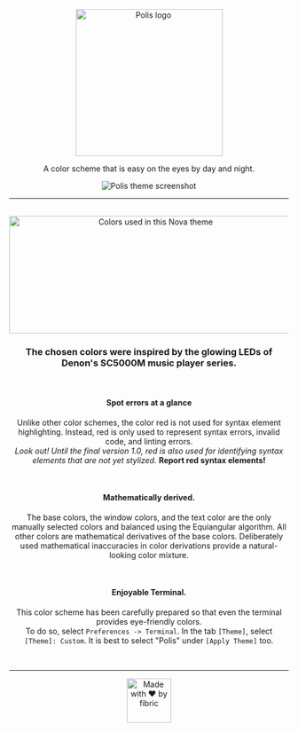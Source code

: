 <div align="center">

<img align="center" src="https://gitlab.com/fibric/polis-nova-theme/-/raw/main/Images/logo/polis-logo-small.svg" alt="Polis logo" width="265" alt="polis logo small">

A color scheme that is easy on the eyes by day and night.

<img align="center" src="https://gitlab.com/fibric/polis-nova-theme/-/raw/main/Images/polis-theme-screenshot@2x.png?inline=true" alt="Polis theme screenshot">

-----

</br>

<img align="center" src="https://gitlab.com/fibric/polis-nova-theme/-/raw/main/Images/syntax/polis-colors-transparent.svg" width="512" height="212" alt="Colors used in this Nova theme">

</br>

### The chosen colors were inspired by the glowing LEDs of Denon's SC5000M music player series.

</br>

#### Spot errors at a glance

Unlike other color schemes, the color red is not used for syntax element highlighting. Instead, red is only used to represent syntax errors, invalid code, and linting errors.</br>
*Look out! Until the final version 1.0, red is also used for identifying syntax elements that are not yet stylized.* **Report red syntax elements!**

</br>

#### Mathematically derived.

The base colors, the window colors, and the text color are the only manually selected colors and balanced using the Equiangular algorithm. All other colors are mathematical derivatives of the base colors. Deliberately used mathematical inaccuracies in color derivations provide a natural-looking color mixture.

</br>

#### Enjoyable Terminal.

This color scheme has been carefully prepared so that even the terminal provides eye-friendly colors.</br>
To do so, select `Preferences -> Terminal`. In the tab `[Theme]`, select `[Theme]: Custom`. It is best to select "Polis" under `[Apply Theme]` too.

<br>

-----

<img src="https://gitlab.com/fibric/logo/-/raw/master/fibric-logo-text.svg" width="80" alt="Made with ❤️ by fibric">
</div>

